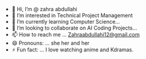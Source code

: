 - 👋 Hi, I’m @ zahra abdullahi
- 👀 I’m interested in Technical Project Management 
- 🌱 I’m currently learning Computer Science...
- 💞️ I’m looking to collaborate on AI Coding Projects...
- 📫 How to reach me ... Zahraabdullahi12@gmail.com
- 😄 Pronouns: ... she her and her
- ⚡ Fun fact: ... I love watching anime and Kdramas.  

<!---
Zahraabdullahi12/Zahraabdullahi12 is a ✨ special ✨ repository because its `README.md` (this file) appears on your GitHub profile.
You can click the Preview link to take a look at your changes.
--->
